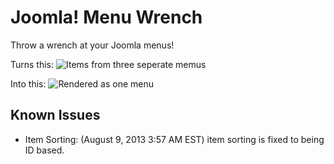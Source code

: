 Joomla! Menu Wrench
==================
Throw a wrench at your Joomla menus!

Turns this:
![Items from three seperate memus](https://raw.github.com/betweenbrain/Image-Attachments/master/three-items-three-menus.png "Items from three seperate memus")

Into this:
![Rendered as one menu](https://raw.github.com/betweenbrain/Image-Attachments/master/three-items-three-menus-result.png "Rendered as one menu")

## Known Issues ##
- Item Sorting: (August 9, 2013 3:57 AM EST) item sorting is fixed to being ID based.
